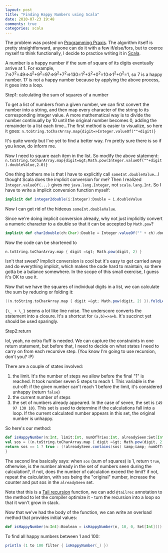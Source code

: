 ```yaml
---
layout: post
title: "Finding Happy Numbers using Scala"
date: 2010-07-23 19:48
comments: true
categories: scala
---
```


The problem was posted on [Programming Praxis](http://programmingpraxis.com/2010/07/23/happy-numbers/). The algorithm itself is pretty straightforward, anyone can do it with a few if/else/fors, but to coerce myself to think functionally, I decide to practice writing it in [Scala](http://www.scala-lang.org).

A number is a happy number if the sum of square of its digits eventually arrive at 1. For example, 7=&gt;7<sup>2</sup>=49=&gt;4<sup>2</sup>+9<sup>2</sup>=97=&gt;9<sup>2</sup>+7<sup>2</sup>=&gt;130=1<sup>2</sup>+3<sup>2</sup>+0<sup>2</sup>=10=&gt;1<sup>2</sup>+0<sup>2</sup>=1, so 7 is a happy number. 17 is not a happy number because by applying the above process, it goes into a loop.

Step1: calculating the sum of squares of a number

To get a list of numbers from a given number, we can first convert the number into a string, and then map every character of the string to its corresponding integer value. A more mathematical way is to divide the number continually by 10 until the original number becomes 0, adding the remainder to a list each time...The first method is easier to visualize, so here it goes:
`n.toString.toCharArray.map{digit=>Integer.valueOf(""+digit)}`

It's quite wordy but I've yet to find a better way. I'm pretty sure there is so if you know, do inform me.

Now I need to square each item in the list. So modify the above statement:
`n.toString.toCharArray.map{digit=&gt;Math.pow(Integer.valueOf(""+digit).doubleValue,2.0)}`

One thing bothers me is that I have to explicitly call `someInt.doubleValue`...I thought Scala does the implicit conversion for me? Then I realized `Integer.valueOf(...)` gives me `java.lang.Integer`, not `scala.lang.Int`. So I have to write a implicit conversion function myself:

```scala
implicit def integer2double(i:Integer):Double = i.doubleValue
```

Now I can get rid of the hideous `someInt.doubleValue`.

Since we're doing implicit conversion already, why not just implicitly convert a numeric character to a double so that it can be accepted by `Math.pow`?

```scala
implicit def char2double(ch:Char):Double = Integer.valueOf("" + ch).doubleValue
```

Now the code can be shortened to

```scala
n.toString.toCharArray.map { digit =&gt; Math.pow(digit, 2) }
```

Isn't that sweet? Implicit conversion is cool but it's easy to get carried away and do everything implicit, which makes the code hard to maintain, so there gotta be a balance somewhere. In the scope of this small exercise, I guess it's OK to use it.

Now that we have the squares of individual digits in a list, we can calculate the sum by reducing or folding it:

```scala
((n.toString.toCharArray.map { digit =&gt; Math.pow(digit, 2) }).foldLeft(0.0) { _ + _ }).toInt
```

`{\_ + \_}` seems a lot like line noise. The underscore converts the statement into a closure. It's a shortcut for `(a,b)=>a+b`. It's succinct yet should be used sparingly.

Step2:return

lol, yeah, no extra fluff is needed. We can capture the constraints in one return statement, but before that, I need to decide on what states I need to carry on from each recursive step. (You know I'm going to use recursion, don't you? :P)

There are a couple of states involved:
1. the limit. It's the number of steps we allow before the final "1" is reached. It took number seven 5 steps to reach 1. This variable is the cut-off: if the given number can't reach 1 before the limit, it's considered unhappy (return `false`)
2. the current number of steps
3. the set of numbers already appeared. In the case of seven, the set is `{49 97 130 10}`. This set is used to determine if the calculations fall into a loop. If the current calculated number appears in this set, the original number is unhappy.

So here's our method:

```scala
def isHappyNumber(n:Int, limit:Int, numOfTries:Int, alreadySeen:Set[Int]):Boolean = {
val sos = ((n.toString.toCharArray.map { digit =&gt; Math.pow(digit, 2) }).foldLeft(0.0) { _ + _ }).toInt
return sos == 1 ? true : (!alreadySeen.contains(sos) &amp;&amp; numOfTries+1 &lt;= limit &amp;&amp; isHappyNumber(sos, limit, numOfTries+1, alreadySeen+sos))
}
```

The second line basically says: when `sos` (sum of squares) is 1, return `true`, otherwise, is the number already in the set of numbers seen during the calculation?, if not, does the number of calculation exceed the limit? if not, repeat the calculation, with sos being the "original" number, increase the counter and put sos in the `alreadySeen` set.

Note that this is a [Tail recursion](http://en.wikipedia.org/wiki/Tail_recursion) function, we can add `@tailrec` annotation to the method to let the compiler optimize it - turn the recursion into a loop so that it won't grow in stack.

Now that we've had the body of the function, we can write an overload method that provides initial values:

```scala
def isHappyNumber(n:Int):Boolean = isHappyNumber(n, 10, 0, Set[Int]())
```

To find all happy numbers between 1 and 100:
```scala
println (1 to 100 filter { isHappyNumber(_) })
```
